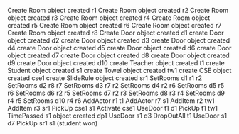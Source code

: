 Create Room                              object created r1
Create Room                              object created r2
Create Room                              object created r3
Create Room                              object created r4
Create Room                              object created r5
Create Room                              object created r6
Create Room                              object created r7
Create Room                              object created r8
Create Door                              object created d1
create Door                              object created d2
create Door                              object created d3
create Door                              object created d4
create Door                              object created d5
create Door                              object created d6
create Door                              object created d7
create Door                              object created d8
create Door                              object created d9
create Door                              object created d10
create Teacher                           object created t1
create Student                           object created s1
create Towel                             object created tw1
create CSE                               object created cse1
create SlideRule                         object created sr1
SetRooms d1 r1 r2                        
SetRooms d2 r8 r7
SetRooms d3 r7 r2
SetRooms d4 r2 r6
SetRooms d5 r5 r6
SetRooms d6 r2 r5
SetRooms d7 r2 r3
SetRooms d8 r3 r4
SetRooms d9 r4 r5
SetRooms d10 r4 r6
AddActor r1 t1
AddActor r7 s1
AddItem r2 tw1
AddItem r3 sr1
PickUp cse1 s1
Activate cse1
UseDoor t1 d1
PickUp t1 tw1                            
TimePassed s1                            object created dp1
UseDoor s1 d3
DropOutAll t1
UseDoor s1 d7
PickUp sr1 s1                            (student won)
